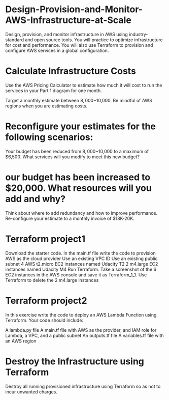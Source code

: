 # Design-Provision-and-Monitor-AWS-Infrastructure-at-Scale
Design, provision, and monitor infrastructure in AWS using industry-standard and open source tools. You will practice to optimize infrastructure for cost and performance. You will also use Terraform to provision and configure AWS services in a global configuration.

 # Calculate Infrastructure Costs
Use the AWS Pricing Calculator to estimate how much it will cost to run the services in your Part 1 diagram for one month.

Target a monthly estimate between $8,000-$10,000.
Be mindful of AWS regions when you are estimating costs.

# Reconfigure your estimates for the following scenarios:

Your budget has been reduced from $8,000-$10,000 to a maximum of $6,500. What services will you modify to meet this new budget?


# our budget has been increased to $20,000. What resources will you add and why?
Think about where to add redundancy and how to improve performance. Re-configure your estimate to a monthly invoice of $18K-20K.

# Terraform project1
Download the starter code.
In the main.tf file write the code to provision
AWS as the cloud provider
Use an existing VPC ID
Use an existing public subnet
4 AWS t2.micro EC2 instances named Udacity T2
2 m4.large EC2 instances named Udacity M4
Run Terraform.
Take a screenshot of the 6 EC2 instances in the AWS console and save it as Terraform_1_1.
Use Terraform to delete the 2 m4.large instances


# Terraform project2
In this exercise write the code to deploy an AWS Lambda Function using Terraform. Your code should include:

A lambda.py file
A main.tf file with AWS as the provider, and IAM role for Lambda, a VPC, and a public subnet
An outputs.tf file
A variables.tf file with an AWS region


# Destroy the Infrastructure using Terraform 
Destroy all running provisioned infrastructure using Terraform so as not to incur unwanted charges.
